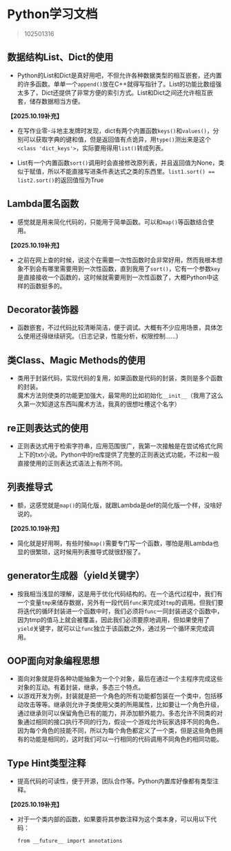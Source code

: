 # Python学习文档

> 102501316

## 数据结构List、Dict的使用

+ Python的List和Dict是真好用吧，不但允许各种数据类型的相互嵌套，还内置的许多函数。单单一个`append()`放在C++就得写指针了。List的功能比数组强太多了，Dict还提供了非常方便的索引方式。List和Dict之间还允许相互嵌套，储存数据相当方便。

**【2025.10.19补充】**   
+ 在写作业零-斗地主发牌时发现，dict有两个内置函数`keys()`和`values()`，分别可以获取字典的键和值，但是返回值有点诡异，用`type()`测出来是这个`<class 'dict_keys'>`，实际要用得用`list()`转成列表。

+ List有一个内置函数`sort()`调用时会直接修改原列表，并且返回值为None，类似于赋值，所以不能直接写进条件表达式之类的东西里。`list1.sort() == list2.sort()`的返回值恒为True

## Lambda匿名函数

+ 感觉就是用来简化代码的，只能用于简单函数。可以和`map()`等函数结合使用。

**【2025.10.19补充】**  
+ 之前在网上查的时候，说这个在需要一次性函数时会非常好用，然而我根本想象不到会有哪里需要用到一次性函数，直到我用了`sort()`，它有一个参数`key`是直接接收一个函数的，这时候就需要用到一次性函数了，大概Python中这样的函数挺多的。

## Decorator装饰器

+ 函数嵌套，不过代码比较清晰简洁，便于调试。大概有不少应用场景，具体怎么使用还得继续研究。（日志记录，性能分析，权限控制……）

## 类Class、Magic Methods的使用

+ 类用于封装代码，实现代码的复用，如果函数是代码的封装，类则是多个函数的封装。  
魔术方法则使类的功能更加强大，最常用的比如初始化`__init__`（我用了这么久第一次知道这东西叫魔术方法，我真的很想吐槽这个名字）

## re正则表达式的使用

+ 正则表达式用于检索字符串，应用范围很广，我第一次接触是在尝试格式化网上下的txt小说。Python中的re库提供了完整的正则表达式功能，不过和一般直接使用的正则表达式语法上有所不同。

## 列表推导式

+ 额，这感觉就是`map()`的简化版，就跟Lambda是def的简化版一个样，没啥好说的。  

**【2025.10.19补充】**  
+ 简化就是好用啊，有些时候`map()`需要专门写一个函数，哪怕是用Lambda也显的很繁琐，这时候用列表推导式就很舒服了。

## generator生成器（yield关键字）

+ 按我相当浅显的理解，这是用于优化代码结构的。在一个迭代过程中，我们有一个变量`tmp`来储存数据，另外有一段代码`func`来完成对`tmp`的调用。但我们要将迭代的循环封装进一个函数中时，我们必须将`func`一同封装进这个函数中，因为tmp的值马上就会被覆盖，因此我们必须要原地调用，但如果使用了`yield`关键字，就可以让`func`独立于该函数之外，通过另一个循环来完成调用。

## OOP面向对象编程思想

+ 面向对象就是将各种功能抽象为一个个对象，最后在通过一个主程序完成这些对象的互动。有着封装，继承，多态三个特点。  
+ 以游戏开发为例，封装就是把一个角色的所有功能都包装在一个类中，包括移动攻击等等。继承则允许子类使用父类的所用属性，比如要让一个角色升级，通过继承则可以保留角色已有的能力，并添加额外能力。多态允许不同类的对象通过相同的接口执行不同的行为，假设一个游戏允许玩家选择不同的角色，因为每个角色的技能不同，所以为每个角色都定义了一个类，但是这些角色拥有的功能是相同的，这时我们可以一行相同的代码调用不同角色的相同功能。  

## Type Hint类型注释

+ 提高代码的可读性，便于开源，团队合作等。Python内置库好像都有类型注释。  

**【2025.10.19补充】**  
+ 对于一个类内部的函数，如果要将其参数注释为这个类本身，可以用以下代码：  

      from __future__ import annotations

